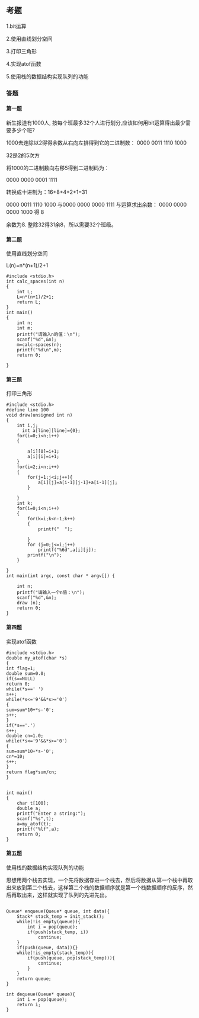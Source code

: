 ## 考题
1.bit运算

2.使用直线划分空间

3.打印三角形

4.实现atof函数

5.使用栈的数据结构实现队列的功能

### 答题
#### 第一题

新生报道有1000人, 按每个班最多32个人进行划分,应该如何用bit运算得出最少需要多少个班?

1000去连除以2得得余数从右向左排得到它的二进制数：
0000 0011 1110 1000

32是2的5次方

将1000的二进制数向右移5得到二进制码为：

0000 0000 0001 1111

转换成十进制为：16+8+4+2+1=31

0000 0011 1110 1000 
与0000 0000 0000 1111 与运算求出余数：
0000 0000 0000 1000 得 8

余数为8.
整除32得31余8，所以需要32个班级。

#### 第二题

使用直线划分空间

L(n)=n*(n+1)/2+1
```
#include <stdio.h>
int calc_spaces(int n)
{
    int L;
    L=n*(n+1)/2+1;
    return L;
}
int main()
{
    int n;
    int m;
    printf("请输入n的值：\n");
    scanf("%d",&n);
    m=calc-spaces(n);
    printf("%d\n",m);
    return 0;
    
}
```

#### 第三题
打印三角形
```
#include <stdio.h>
#define line 100
void draw(unsigned int n)
{
    int i,j;
      int a[line][line]={0};
    for(i=0;i<n;i++)
    {
        
        a[i][0]=i+1;
        a[i][i]=i+1;
    }
    for(i=2;i<n;i++)
    {
        for(j=1;j<i;j++){
            a[i][j]=a[i-1][j-1]+a[i-1][j];
        }
        
    }
    int k;
    for(i=0;i<n;i++)
    {
        for(k=i;k<n-1;k++)
        {
            printf("  ");
            
        }
        for (j=0;j<=i;j++)
            printf("%6d",a[i][j]);
        printf("\n");
    }
    
}
int main(int argc, const char * argv[]) {

    int n;
    printf("请输入一个n值：\n");
    scanf("%d",&n);
    draw (n);
    return 0;
}

```

#### 第四题
实现atof函数
```
#include <stdio.h>
double my_atof(char *s)
{
int flag=1;
double sum=0.0;
if(s==NULL)
return 0;
while(*s==' ')
s++;
while(*s<='9'&&*s>='0')
{
sum=sum*10+*s-'0';
s++;
}
if(*s=='.')
s++;
double cn=1.0;
while(*s<='9'&&*s>='0')
{
sum=sum*10+*s-'0';
cn*=10;
s++;
}
return flag*sum/cn;
}


int main()
{
    char t[100];
    double a;
    printf("Enter a string:");
    scanf("%s",t);
    a=my_atof(t);
    printf("%lf",a);
    return 0;
}
```
#### 第五题
使用栈的数据结构实现队列的功能

思想用两个栈去实现，一个先将数据存进一个栈去，然后将数据从第一个栈中再取出来放到第二个栈去，这样第二个栈的数据顺序就是第一个栈数据顺序的反序，然后再取出来，这样就实现了队列的先进先出。


```

Queue* enqueue(Queue* queue, int data){
    Stack* stack_temp = init_stack();
    while(!is_empty(queue)){
        int i = pop(queue);
        if(push(stack_temp, i))
            continue;
    }
    if(push(queue, data)){}
    while(!is_empty(stack_temp)){
        if(push(queue, pop(stack_temp))){
            continue;
        }
    }
    return queue;
}

int dequeue(Queue* queue){
    int i = pop(queue);
    return i;
}

```

